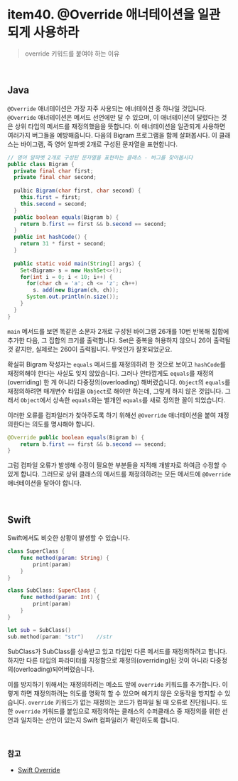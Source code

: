 # item40. @Override 애너테이션을 일관되게 사용하라

> override 키워드를 붙여야 하는 이유

<br>

## Java

`@Override` 애너테이션은 가장 자주 사용되는 애너테이션 중 하나일 것입니다. `@Override` 애너테이션은 메서드 선언에만 달 수 있으며, 이 애너테이션이 달렸다는 것은 상위 타입의 메서드를 재정의했음을 뜻합니다. 이 애너테이션을 일관되게 사용하면 여러가지 버그들을 예방해줍니다. 다음의 Bigram 프로그램을 함께 살펴봅시다. 이 클래스는 바이그램, 즉 영어 알파벳 2개로 구성된 문자열을 표현합니다.

```java
// 영어 알파벳 2개로 구성된 문자열을 표현하는 클래스 - 버그를 찾아봅시다
public class Bigram {
  private final char first;
  private final char second;
  
  pulbic Bigram(char first, char second) {
    this.first = first;
    this.second = second;
  }
  public boolean equals(Bigram b) {
    return b.first == first && b.second == second;
  }
  public int hashCode() {
    return 31 * first + second;
  }
  
  public static void main(String[] args) {
    Set<Bigram> s = new HashSet<>();
    for(int i = 0; i < 10; i++) {
      for(char ch = 'a'; ch <= 'z'; ch++) 
        s. add(new Bigram(ch, ch));
      System.out.println(n.size());
    }
  }
}
```



`main` 메서드를 보면 똑같은 소문자 2개로 구성된 바이그램 26개를 10번 반복해 집합에 추가한 다음, 그 집합의 크기를 출력합니다. Set은 중복을 허용하지 않으니 26이 출력될 것 같지만, 실제로는 260이 출력됩니다. 무엇인가 잘못되었군요.

확실히 Bigram 작성자는 `equals` 메서드를 재정의하려 한 것으로 보이고 `hashCode`를 재정의해야 한다는 사실도 잊지 않았습니다. 그러나 안타깝게도 `equals`를 재정의(overriding) 한 게 아니라 다중정의(overloading) 해버렸습니다. `Object`의 `equals`를 재정의하려면 매개변수 타입을 `Object`로 해야만 하는데, 그렇게 하지 않은 것입니다. 그래서 `Object`에서 상속한 `equals`와는 별개인 `equals`를 새로 정의한 꼴이 되었습니다. 

이러한 오류를 컴파일러가 찾아주도록 하기 위해선 `@Override` 애너테이션을 붙여 재정의한다는 의도를 명시해야 합니다.

```java
@Override public boolean equals(Bigram b) {
    return b.first == first && b.second == second;
}
```

그럼 컴파일 오류가 발생해 수정이 필요한 부분들을 지적해 개발자로 하여금 수정할 수 있게 합니다. 그러므로 상위 클래스의 메서드를 재정의하려는 모든 메서드에 `@Override` 애너테이션을 달아야 합니다. 



<br>

## Swift

Swift에서도 비슷한 상황이 발생할 수 있습니다.

```swift
class SuperClass {
    func method(param: String) {
        print(param)
    }
}

class SubClass: SuperClass {
    func method(param: Int) {
        print(param)
    }
}

let sub = SubClass()
sub.method(param: "str")	//str
```

SubClass가 SubClass를 상속받고 있고 타입만 다른 메서드를 재정의하려고 합니다. 하지만 다른 타입의 파라미터를 지정함으로 재정의(overriding)된 것이 아니라 다중정의(overloading)되어버렸습니다. 



이를 방지하기 위해서는 재정의하려는 메소드 앞에 `override` 키워드를 추가합니다. 이렇게 하면 재정의하려는 의도를 명확히 할 수 있으며 예기치 않은 오동작을 방지할 수 있습니다. `override` 키워드가 없는 재정의는 코드가 컴파일 될 때 오류로 진단됩니다. 또한 `override` 키워드를 붙임으로 재정의하는 클래스의 수퍼클래스 중 재정의를 위한 선언과 일치하는 선언이 있는지 Swift 컴파일러가 확인하도록 합니다.



<br>



### 참고

- [Swift Override](https://docs.swift.org/swift-book/LanguageGuide/Inheritance.html#ID196)